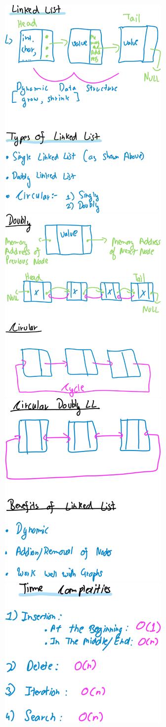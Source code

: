 ![alt text](images/image1.png)
![alt text](images/image2.png)
![alt text](images/image3.png)
![alt text](images/image4.png)